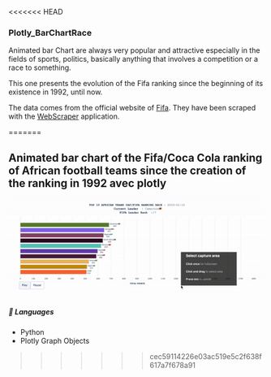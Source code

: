 
<<<<<<< HEAD

### Plotly_BarChartRace

Animated bar Chart are always very popular and attractive especially in the fields of sports, politics, basically anything that involves a competition or a race to something.

This one presents the evolution of the Fifa ranking since the beginning of its existence in 1992, until now.

The data comes from the official website of [Fifa](https://www.fifa.com/). They have been scraped with the [WebScraper](https://chrome.google.com/webstore/detail/web-scraper-free-web-scra/jnhgnonknehpejjnehehllkliplmbmhn) application.





=======
## Animated bar chart of the Fifa/Coca Cola ranking of African football teams since the creation of the ranking in 1992 avec plotly

 <p align="center">
  <img src=https://github.com/hericlibong/Plotly_BarChartRace/blob/main/bar_chart_race_FIFA/assets/readme.gif/>
</p>


##### 🧰 Languages

* Python
* Plotly Graph Objects
>>>>>>> cec59114226e03ac519e5c2f638f617a7f678a91

